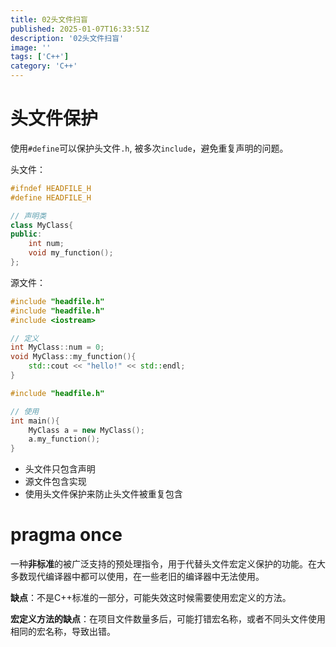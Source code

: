 ```yaml
---
title: 02头文件扫盲
published: 2025-01-07T16:33:51Z
description: '02头文件扫盲'
image: ''
tags: ['C++']
category: 'C++'
---
```


# 头文件保护

使用`#define`可以保护头文件`.h`, 被多次`include`，避免重复声明的问题。

头文件：
```cpp
#ifndef HEADFILE_H
#define HEADFILE_H

// 声明类
class MyClass{
public:
    int num;
    void my_function();
};
```

源文件：
```cpp
#include "headfile.h"
#include "headfile.h"
#include <iostream>

// 定义
int MyClass::num = 0;
void MyClass::my_function(){
    std::cout << "hello!" << std::endl;
}
```

```cpp
#include "headfile.h"

// 使用
int main(){
    MyClass a = new MyClass();
    a.my_function();
}
```

+ 头文件只包含声明
+ 源文件包含实现
+ 使用头文件保护来防止头文件被重复包含


# pragma once

一种**非标准**的被广泛支持的预处理指令，用于代替头文件宏定义保护的功能。在大多数现代编译器中都可以使用，在一些老旧的编译器中无法使用。

**缺点**：不是C++标准的一部分，可能失效这时候需要使用宏定义的方法。

**宏定义方法的缺点**：在项目文件数量多后，可能打错宏名称，或者不同头文件使用相同的宏名称，导致出错。








